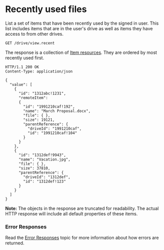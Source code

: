 # Recently used files

List a set of items that have been recently used by the signed in user. This list
includes items that are in the user's drive as well as items they have access to
from other drives.

<!-- { "name": "view-recent-files", "idempotent": true, "scopes": "files.read service.onedrive" } -->
```http
GET /drive/view.recent
```

The response is a collection of [Item resources](../resources/item.md). They are
ordered by most recently used first.

<!-- { "@odata.type": "oneDrive.item", "isCollection": true, "truncated": true} -->
```http
HTTP/1.1 200 OK
Content-Type: application/json

{
  "value": [
    {
      "id": "1312abc!1231",
      "remoteItem":
      {
        "id": "1991210caf!192",
        "name": "March Proposal.docx",
        "file": { },
        "size": 19121,
        "parentReference": {
          "driveId": "1991210caf",
          "id": "1991210caf!104"
        }
      }
    },
    {
      "id": "1312def!9943",
      "name": "Vacation.jpg",
      "file": { },
      "size": 37810,
      "parentReference": {
        "driveId": "1312def",
        "id": "1312def!123"
      }
    }
  ]
}
```

**Note:** The objects in the response are truncated for readability. The
actual HTTP response will include all default properties of these items.

### Error Responses

Read the [Error Responses][error-response] topic for more information about
how errors are returned.

[error-response]: ../misc/errors.md

<!-- {
  "type": "#page.annotation",
  "description": "Retrieve a list of recently used files for the owner of the drive.",
  "keywords": "drive,onedrive.drive,default drive",
  "section": "documentation",
  "tocPath": "Drives/Recent Files"
} -->
